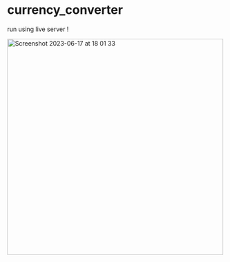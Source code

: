# currency_converter
<p> run using live server !</p> 
<img width="500" alt="Screenshot 2023-06-17 at 18 01 33" src="https://github.com/hpxxxhp/currency_converter/assets/92604077/bd33511b-652a-419b-8c8f-52f887c2d2fc">

